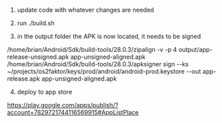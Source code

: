 1) update code with whatever changes are needed

2) run ./build.sh

3) in the output folder the APK is now located, it needs to be signed

/home/brian/Android/Sdk/build-tools/28.0.3/zipalign -v -p 4 output/app-release-unsigned.apk app-unsigned-aligned.apk
/home/brian/Android/Sdk/build-tools/28.0.3/apksigner sign --ks ~/projects/os2faktor/keys/prod/android/android-prod.keystore --out app-release.apk app-unsigned-aligned.apk 

4) deploy to app store

https://play.google.com/apps/publish/?account=7829721744116569915#AppListPlace
